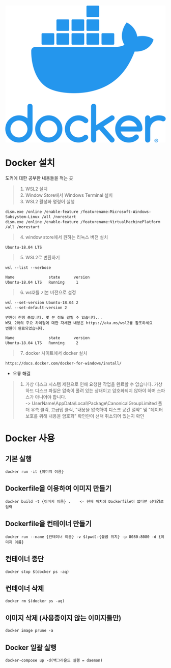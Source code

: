 ![docker-icon](./img/docker-icon.jpg)

# Docker 설치</br>
 도커에 대한 공부한 내용들을 적는 곳

>1. WSL2 설치
>2. Window Store에서 Windows Terminal 설치
>3. WSL2 활성화 명령어 실행
```
dism.exe /online /enable-feature /featurename:Microsoft-Windows-Subsystem-Linux /all /norestart
dism.exe /online /enable-feature /featurename:VirtualMachinePlatform /all /norestart
```
>4. window store에서 원하는 리눅스 버전 설치
```
Ubuntu-18.04 LTS 
```
>5. WSL2로 변환하기
```
wsl --list --verbose
```
```
Name               state      version
Ubuntu-18.04 LTS   Running     1
```     
>6. wsl2를 기본 버전으로 설정  
```
wsl --set-version Ubuntu-18.04 2
wsl --set-default-version 2
```
```
변환이 진행 중입니다. 몇 분 정도 걸릴 수 있습니다...
WSL 2와의 주요 차이점에 대한 자세한 내용은 https://aka.ms/wsl2를 참조하세요
변환이 완료되었습니다. 
```
```
Name               state      version
Ubuntu-18.04 LTS   Running     2  
```     
 >7. docker 사이트에서 docker 설치
 ```
 https://docs.docker.com/docker-for-windows/install/
 ```
     
* 오류 해결
>1. 가상 디스크 시스템 제한으로 인해 요청한 작업을 완료할 수 없습니다. 가상 하드 디스크 파일은 압축이 풀려 있는 상태이고 암호화되지 않아야 하며 스파스가 아니어야 합니다.     
-> UserName\AppData\Local\Package\CanonicalGroupLimited 폴더 우측 클릭, 고급탭 클릭, "내용을 압축하여 디스크 공간 절약" 및 "데이터 보호를 위해 내용을 암호화" 확인란이 선택 취소되어 있는지 확인



# Docker 사용</br>
## 기본 실행
```
docker run -it {이미지 이름}
```
## Dockerfile을 이용하여 이미지 만들기
```
docker build -t {이미지 이름} .    <- 현재 위치에 Dockerfile이 없다면 상대경로 입력
```
## Dockerfile을  컨테이너 만들기
```
docker run --name {컨테이너 이름} -v $(pwd):{볼륨 위치} -p 8080:8080 -d {이미지 이름}
```
## 컨테이너 중단
```
docker stop $(docker ps -aq)
```
## 컨테이너 삭제
```
docker rm $(docker ps -aq)
```
## 이미지 삭제 (사용중이지 않는 이미지들만)
```
docker image prune -a
```
## Docker 일괄 실행
```
docker-compose up -d(백그라운드 실행 = daemon) 
```
